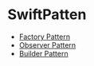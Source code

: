 # SwiftPatten

- [Factory Pattern](.\FatoryPattenSample)
- [Observer Pattern](.\ObseverPatternSample)
- [Builder Pattern](.\BuilderPattern)
